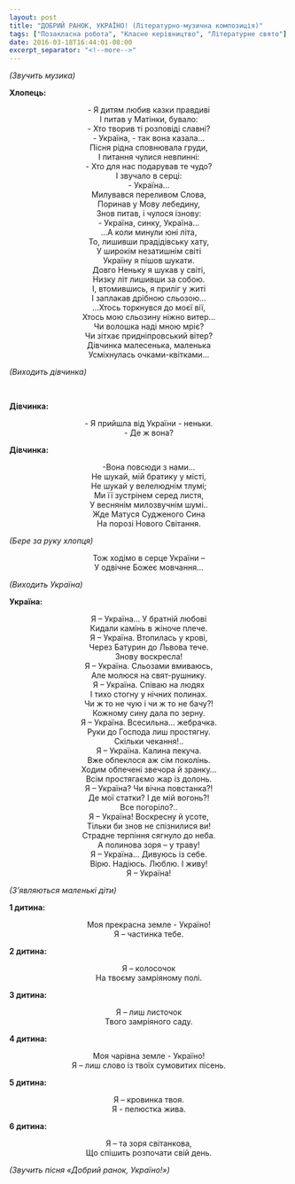 ```yaml
---
layout: post
title: "ДОБРИЙ РАНОК, УКРАЇНО! (Літературно-музична композиція)"
tags: ["Позакласна робота", "Класне керівництво", "Літературне свято"]
date: 2016-03-18T16:44:01-08:00
excerpt_separator: "<!--more-->"
---
```


*(Звучить музика)*

**Хлопець:**

<center>-   Я дитям любив казки правдиві</center>
<center>І питав у Матінки, бувало:</center>
<center>-   Хто творив ті розповіді славні?</center>
<center>-   Україна, - так вона казала…</center>
<center>Пісня рідна сповнювала груди,</center>
<center>І питання чулися невпинні:</center>
<center>-   Хто для нас подарував те чудо?</center>
<center>І звучало в серці:</center>
<center>-   Україна…</center>

<!--more-->

<center>Милувався переливом Слова,</center>
<center>Поринав у Мову лебедину,</center>
<center>Знов питав, і чулося ізнову:</center>
<center>-   Україна, синку, Україна…</center>
<center>…А коли минули юні літа,</center>
<center>То, лишивши прадідівську хату,</center>
<center>У широкім незатишнім світі</center>
<center>Україну я пішов шукати.</center>
<center>Довго Неньку я шукав у світі,</center>
<center>Низку літ лишивши за собою.</center>
<center>І, втомившись, я приліг у житі</center>
<center>І заплакав дрібною сльозою…</center>
<center>…Хтось торкнувся до моєї вії,</center>
<center>Хтось мою сльозину ніжно витер…</center>
<center>Чи волошка наді мною мріє?</center>
<center>Чи зітхає придніпровський вітер?</center>
<center>Дівчинка малесенька, маленька</center>
<center>Усміхнулась очками-квітками…</center>

*(Виходить дівчинка)*

<br>

**Дівчинка:**

<center>- Я прийшла від України - неньки.</center>
<center>- Де ж вона?</center>

**Дівчинка:**

<center>-Вона повсюди з нами…</center>
<center>Не шукай, мій братику у місті,</center>
<center>Не шукай у велелюднім тлумі;</center>
<center>Ми її зустрінем серед листя,</center>
<center>У веснянім милозвучнім шумі..</center>
<center>Жде Матуся Судженого Сина</center>
<center>На порозі Нового Світання.</center>

*(Бере за руку хлопця)*

<center>Тож ходімо в серце України –</center>
<center>У одвічне Божеє мовчання...</center>

*(Виходить Україна)*

**Україна:**

<center>Я – Україна… У братній любові</center>
<center>Кидали камінь в жіноче плече.</center>
<center>Я – Україна. Втопилась у крові,</center>
<center>Через Батурин до Львова тече.</center>
<center>Знову воскресла!</center>
<center>Я – Україна. Сльозами вмиваюсь,</center>
<center>Але молюся на свят-рушнику.</center>
<center>Я – Україна. Співаю на людях</center>
<center>І тихо стогну у нічних полинах.</center>
<center>Чи ж то не чую і чи ж то не бачу?!</center>
<center>Кожному сину дала по зерну.</center>
<center>Я – Україна. Всесильна… жебрачка.</center>
<center>Руки до Господа лиш простягну.</center>
<center>Скільки чекання!..</center>
<center>Я – Україна. Калина пекуча.</center>
<center>Вже обпеклося аж сім поколінь.</center>
<center>Ходим обпечені звечора й зранку…</center>
<center>Всім простягаємо жар із долонь.</center>
<center>Я – Україна? Чи вічна повстанка?!</center>
<center>Де мої статки? І де мій вогонь?!</center>
<center>Все погоріло?..</center>
<center>Я – Україна! Воскресну й усоте,</center>
<center>Тільки би знов не спізнилися ви!</center>
<center>Страдне терпіння сягнуло до неба.</center>
<center>А полинова зоря – у траву!</center>
<center>Я – Україна… Дивуюсь із себе.</center>
<center>Вірю. Надіюсь. Люблю. І живу!</center>
<center>Я – Україна!</center>

*(З’являються маленькі діти)*

**1 дитина:**

<center>Моя прекрасна земле - Україно!</center>
<center>Я – частинка тебе.</center>

**2 дитина:**

<center>Я – колосочок</center>
<center>На твоєму замріяному полі.</center>

**3 дитина:**

<center>Я – лиш листочок</center>
<center>Твого замріяного саду.</center>

**4 дитина:**

<center>Моя чарівна земле - Україно!</center>
<center>Я – лиш слово із твоїх сумовитих пісень.</center>

**5 дитина:**

<center>Я – кровинка твоя.</center>
<center>Я - пелюстка жива.</center>

**6 дитина:**

<center>Я – та зоря світанкова,</center>
<center>Що спішить розпочати свій день.</center>

*(Звучить пісня «Добрий ранок, Україно!»)*
